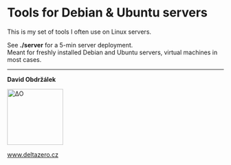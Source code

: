# Tools for Debian & Ubuntu servers 

This is my set of tools I often use on Linux servers.

See **./server** for a 5-min server deployment.  
Meant for freshly installed Debian and Ubuntu servers, virtual machines in most cases. 


-----------

**David Obdržálek**

<a href="https://www.deltazero.cz"><img src="https://www.deltazero.cz/d0.svg" width="130" alt="ΔO"></a>  

www.deltazero.cz
